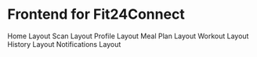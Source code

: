 # Frontend for Fit24Connect

Home Layout
Scan Layout
Profile Layout
Meal Plan Layout
Workout Layout
History Layout
Notifications Layout
